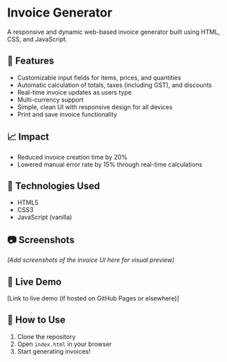 # Invoice Generator

A responsive and dynamic web-based invoice generator built using HTML, CSS, and JavaScript.

## 🔧 Features
- Customizable input fields for items, prices, and quantities
- Automatic calculation of totals, taxes (including GST), and discounts
- Real-time invoice updates as users type
- Multi-currency support
- Simple, clean UI with responsive design for all devices
- Print and save invoice functionality

## 📈 Impact
- Reduced invoice creation time by 20%
- Lowered manual error rate by 15% through real-time calculations

## 🚀 Technologies Used
- HTML5
- CSS3
- JavaScript (vanilla)

## 📷 Screenshots
*(Add screenshots of the invoice UI here for visual preview)*

## 📎 Live Demo
[Link to live demo (if hosted on GitHub Pages or elsewhere)]

## 📁 How to Use
1. Clone the repository
2. Open `index.html` in your browser
3. Start generating invoices!

